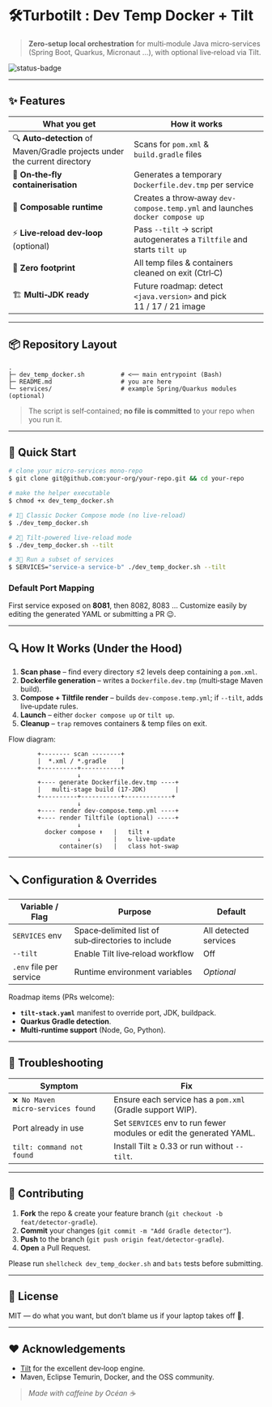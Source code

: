 # 🛠️Turbotilt : Dev Temp Docker + Tilt

> **Zero‑setup local orchestration** for multi‑module Java micro‑services (Spring Boot, Quarkus, Micronaut …), with optional live‑reload via Tilt.

![status-badge](https://img.shields.io/badge/status-alpha-red)

---

## ✨ Features

| What you get                                                               | How it works                                                                 |
| -------------------------------------------------------------------------- | ---------------------------------------------------------------------------- |
| 🔍 **Auto‑detection** of Maven/Gradle projects under the current directory | Scans for `pom.xml` & `build.gradle` files                                   |
| 🐳 **On‑the‑fly containerisation**                                         | Generates a temporary `Dockerfile.dev.tmp` per service                       |
| 🧩 **Composable runtime**                                                  | Creates a throw‑away `dev-compose.temp.yml` and launches `docker compose up` |
| ⚡ **Live‑reload dev‑loop** (optional)                                      | Pass `--tilt` → script autogenerates a `Tiltfile` and starts `tilt up`       |
| 🧹 **Zero footprint**                                                      | All temp files & containers cleaned on exit (Ctrl‑C)                         |
| 🏗️ **Multi‑JDK ready**                                                    | Future roadmap: detect `<java.version>` and pick 11 / 17 / 21 image          |

---

## 📦 Repository Layout

```
.
├─ dev_temp_docker.sh          # <── main entrypoint (Bash)
├─ README.md                   # you are here
└─ services/                   # example Spring/Quarkus modules (optional)
```

> The script is self‑contained; **no file is committed** to your repo when you run it.

---

## 🚀 Quick Start

```bash
# clone your micro‑services mono‑repo
$ git clone git@github.com:your‑org/your‑repo.git && cd your‑repo

# make the helper executable
$ chmod +x dev_temp_docker.sh

# 1⃣ Classic Docker Compose mode (no live‑reload)
$ ./dev_temp_docker.sh

# 2⃣ Tilt‑powered live‑reload mode
$ ./dev_temp_docker.sh --tilt

# 3⃣ Run a subset of services
$ SERVICES="service‑a service‑b" ./dev_temp_docker.sh --tilt
```

### Default Port Mapping

First service exposed on **8081**, then 8082, 8083 …
Customize easily by editing the generated YAML or submitting a PR 😉.

---

## 🔍 How It Works (Under the Hood)

1. **Scan phase** – find every directory ≤2 levels deep containing a `pom.xml`.
2. **Dockerfile generation** – writes a `Dockerfile.dev.tmp` (multi‑stage Maven build).
3. **Compose + Tiltfile render** – builds `dev-compose.temp.yml`; if `--tilt`, adds live‑update rules.
4. **Launch** – either `docker compose up` or `tilt up`.
5. **Cleanup** – `trap` removes containers & temp files on exit.

Flow diagram:

```
        +-------- scan --------+
        |  *.xml / *.gradle    |
        +----------+-----------+
                   ↓
        +---- generate Dockerfile.dev.tmp ----+
        |   multi‑stage build (17‑JDK)        |
        +----------+-----------+-------------+
                   ↓
        +---- render dev‑compose.temp.yml ----+
        +---- render Tiltfile (optional) -----+
                   ↓
          docker compose ⬆︎   |   tilt ⬆︎
                   ↓         |   ↻ live‑update
              container(s)   |   class hot‑swap
```

---

## 🪛 Configuration & Overrides

| Variable / Flag         | Purpose                                            | Default               |
| ----------------------- | -------------------------------------------------- | --------------------- |
| `SERVICES` env          | Space‑delimited list of sub‑directories to include | All detected services |
| `--tilt`                | Enable Tilt live‑reload workflow                   | Off                   |
| `.env` file per service | Runtime environment variables                      | *Optional*            |

Roadmap items (PRs welcome):

* **`tilt-stack.yaml`** manifest to override port, JDK, buildpack.
* **Quarkus Gradle detection**.
* **Multi‑runtime support** (Node, Go, Python).

---

## 🐞 Troubleshooting

| Symptom                           | Fix                                                                 |
| --------------------------------- | ------------------------------------------------------------------- |
| `❌ No Maven micro‑services found` | Ensure each service has a `pom.xml` (Gradle support WIP).           |
| Port already in use               | Set `SERVICES` env to run fewer modules or edit the generated YAML. |
| `tilt: command not found`         | Install Tilt ≥ 0.33 or run without `--tilt`.                        |

---

## 🤝 Contributing

1. **Fork** the repo & create your feature branch (`git checkout -b feat/detector-gradle`).
2. **Commit** your changes (`git commit -m "Add Gradle detector"`).
3. **Push** to the branch (`git push origin feat/detector-gradle`).
4. **Open** a Pull Request.

Please run `shellcheck dev_temp_docker.sh` and `bats` tests before submitting.

---

## 📜 License

MIT — do what you want, but don’t blame us if your laptop takes off 🚀.

---

## ❤️ Acknowledgements

* [Tilt](https://tilt.dev) for the excellent dev‑loop engine.
* Maven, Eclipse Temurin, Docker, and the OSS community.

> *Made with caffeine by Océan ☕*
